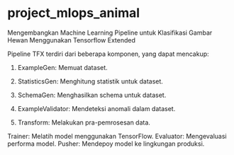 # project_mlops_animal

Mengembangkan Machine Learning Pipeline untuk Klasifikasi Gambar Hewan Menggunakan Tensorflow Extended

Pipeline TFX terdiri dari beberapa komponen, yang dapat mencakup:

1. ExampleGen: Memuat dataset.

2. StatisticsGen: Menghitung statistik untuk dataset.

3. SchemaGen: Menghasilkan schema untuk dataset.

4. ExampleValidator: Mendeteksi anomali dalam dataset.

5. Transform: Melakukan pra-pemrosesan data.

Trainer: Melatih model menggunakan TensorFlow.
Evaluator: Mengevaluasi performa model.
Pusher: Mendepoy model ke lingkungan produksi.
